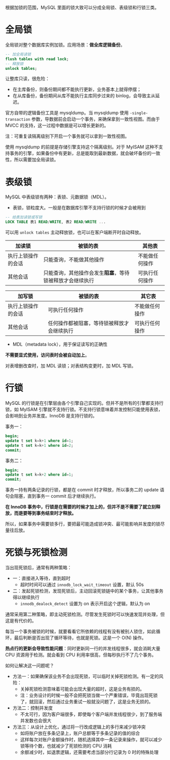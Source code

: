 根据加锁的范围，MySQL 里面的锁大致可以分成全局锁、表级锁和行锁三类。

# 全局锁

全局锁对整个数据库实例加锁。应用场景：**做全库逻辑备份**。

```sql
-- 加全局读锁
flush tables with read lock;
-- 释放锁
unlock tables;
```

让整库只读，很危险：

- 在主库备份，则备份期间都不能执行更新，业务基本上就得停摆；
- 在从库备份，备份期间从库不能执行主库同步过来的 binlog，会导致主从延迟。

官方自带的逻辑备份工具是 mysqldump。当 mysqldump 使用 `-single-transaction` 参数，导数据前会启动一个事务，来确保拿到一致性视图。而由于 MVCC 的支持，这一过程中数据是可以增长更新的。

注：可重复读隔离级别下开启一个事务就可以拿到一致性视图。

使用 mysqldump 的前提是存储引擎支持这个隔离级别。对于 MyISAM 这种不支持事务的引擎，如果备份中有更新，总是能取到最新数据，就会破坏备份的一致性，所以需要加全局读锁。

# 表级锁

MySQL 中表级锁有两种：表锁、元数据锁（MDL）。

- 表锁，锁粒度大。一般是在数据库引擎不支持行锁的时候才会被用到

```sql
-- 给表加读锁或写锁
LOCK TABLE 表1 READ/WRITE, 表2 READ/WRITE ...
```

可以用 `unlock tables` 主动释放锁，也可以在客户端断开时自动释放。

| 加读锁             | 被锁的表                                                   | 其他表         |
| ------------------ | ---------------------------------------------------------- | -------------- |
| 执行上锁操作的会话 | 只能查询，不能做其他操作                                   | 不能做任何操作 |
| 其他会话           | 只能查询，其他操作会发生**阻塞**，等待锁被释放才会继续执行 | 可执行任何操作 |

| 加写锁             | 被锁的表                                   | 其它表         |
| ------------------ | ------------------------------------------ | -------------- |
| 执行上锁操作的会话 | 可执行任何操作                             | 不能做任何操作 |
| 其他会话           | 任何操作都被阻塞，等待锁被释放才会继续执行 | 可执行任何操作 |

- MDL（metadata lock），用于保证读写的正确性

**不需要显式使用，访问表时会被自动加上**。

对表增删改查时，加 MDL 读锁；对表结构变更时，加 MDL 写锁。

# 行锁

MySQL 的行锁是在引擎层由各个引擎自己实现的。但并不是所有的引擎都支持行锁，如 MyISAM 引擎就不支持行锁。不支持行锁意味着并发控制只能使用表锁，会影响到业务并发度。InnoDB 是支持行锁的。

事务一：

```sql
begin;
update t set k=k+1 where id=1;
update t set k=k+1 where id=2;
commit;
```

事务二：

```sql
begin;
update t set k=k+2 where id=1;
commit;
```

事务一持有两条记录的行锁，都是在 commit 时才释放，所以事务二的 update 语句会阻塞，直到事务一 commit 后才继续执行。

**在 InnoDB 事务中，行锁是在需要的时候才加上的，但并不是不需要了就立刻释放，而是要等到事务结束时才释放。**

所以，如果事务中需要锁多行，要把最可能造成锁冲突、最可能影响并发度的锁尽量往后放。

# 死锁与死锁检测

当出现死锁后，通常有两种策略：

- 一：直接进入等待，直到超时
  - 超时时间可以通过 `innodb_lock_wait_timeout` 设置，默认 50s
- 二：发起死锁检测，发现死锁后，主动回滚死锁链中的某个事务，让其他事务得以继续执行
  - `innodb_dealock_detect` 设置为 on 表示开启这个逻辑，默认为 on

通常采用第二种策略，即主动死锁检测。尽管发生死锁时可以快速发现并处理，但这是有代价的。

每当一个事务被锁的时候，就要看看它所依赖的线程有没有被别人锁住，如此循环，最后判断是否出现了循环等待，也就是死锁。这是一个 O(N) 操作。

**热点行的更新会导致性能问题**：同时更新同一行的并发线程很多，就会消耗大量 CPU 资源用于检测。就会看到 CPU 利用率很高，但每秒执行不了几个事务。

如何让解决这一问题呢？

- 方法一：如果确保该业务不会出现死锁，可以临时关掉死锁检测。有一定的风险：
  - 关掉死锁检测意味着可能会出现大量的超时，这是业务有损的。
  - 注：业务设计的时候一般不会把死锁当做一个严重错误，毕竟出现死锁了，就回滚，然后通过业务重试一般就没问题了，这是业务无损的。
- 方法二：控制并发度
  - 不太可行，因为客户端很多，即使每个客户端并发线程很少，到了服务端并发数也会很大
- 方法三：从设计上优化，通过将一行改成逻辑上的多行来减少锁冲突
  - 如将账户放在多条记录上，账户总额等于多条记录的值的综合
  - 这样每次对账户金额操作时，随机选择其中一条记录来操作，就可以减少锁等待个数，也就减少了死锁检测的 CPU 消耗
  - 余额减少时，如退票逻辑，还需要考虑当部分行记录为 0 时的特殊处理















